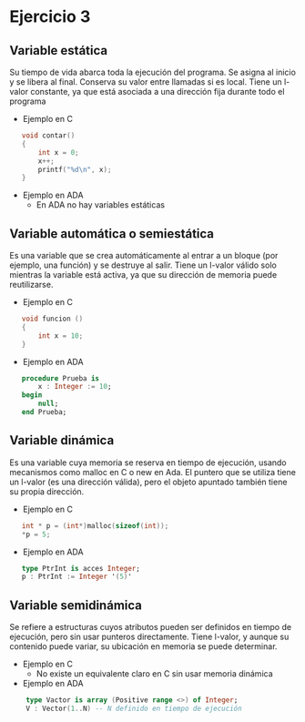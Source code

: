 # Ejercicio 3
## Variable estática
Su tiempo de vida abarca toda la ejecución del programa. Se asigna al inicio y se libera al final. Conserva su  valor entre llamadas si es local. Tiene un l-valor constante, ya que está asociada a una dirección fija durante todo el programa
- Ejemplo en C
 ```C
    void contar()
    {
        int x = 0;
        x++;
        printf("%d\n", x);
    }
 ```
- Ejemplo en ADA
  - En ADA no hay variables estáticas
## Variable automática o semiestática
Es una variable que se crea automáticamente al entrar a un bloque (por ejemplo, una función) y se destruye al salir. Tiene un l-valor válido solo mientras la variable está activa, ya que su dirección de memoria puede reutilizarse.
- Ejemplo en C
 ```C
    void funcion ()
    {
        int x = 10;
    }
 ```
- Ejemplo en ADA
 ```ADA
    procedure Prueba is 
        x : Integer := 10;
    begin
        null;
    end Prueba; 
 ```
## Variable dinámica
Es una variable cuya memoria se reserva en tiempo de ejecución, usando mecanismos como malloc en C o new en Ada.  El puntero que se utiliza tiene un l-valor (es una dirección válida), pero el objeto apuntado también tiene su propia dirección.
- Ejemplo en C
 ```C
    int * p = (int*)malloc(sizeof(int));
    *p = 5;
 ```
- Ejemplo en ADA
```ADA
   type PtrInt is acces Integer;
   p : PtrInt := Integer '(5)'
 ```
## Variable semidinámica
Se refiere a estructuras cuyos atributos pueden ser definidos en tiempo de ejecución, pero sin usar punteros directamente. Tiene l-valor, y aunque su contenido puede variar, su ubicación en memoria se puede determinar.
- Ejemplo en C
  - No existe un equivalente claro en C sin usar memoria dinámica
- Ejemplo en ADA
```ADA
    type Vactor is array (Positive range <>) of Integer;
    V : Vector(1..N) -- N definido en tiempo de ejecución
```



  